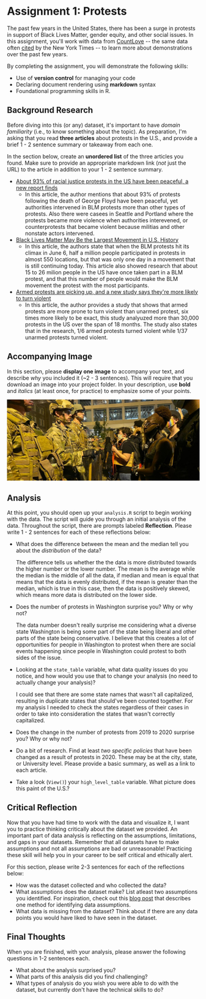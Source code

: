 # Assignment 1: Protests
The past few years in the United States, there has been a surge in protests in support of Black Lives Matter, gender equity, and other social issues. In this assignment, you'll work with data from [CountLove](https://countlove.org/) -- the same data often [cited](https://www.nytimes.com/2020/08/28/us/black-lives-matter-protest.html) by the New York Times -- to learn more about demonstrations over the past few years. 

By completing the assignment, you will demonstrate the following skills:

- Use of **version control** for managing your code
- Declaring document rendering using **markdown** syntax
- Foundational programming skills in R. 


## Background Research
Before diving into this (or any) dataset, it's important to have _domain familiarity_ (i.e., to know something about the topic). As preparation, I'm asking that you read **three articles** about protests in the U.S., and provide a brief 1 - 2 sentence summary or takeaway from each one. 

In the section below, create an **unordered list** of the three articles you found. Make sure to provide an appropriate markdown link (_not_ just the URL) to the article in addition to your 1 - 2 sentence summary. 

* [About 93% of racial justice protests in the US have been peaceful, a new report finds](https://www.cnn.com/2020/09/04/us/blm-protests-peaceful-report-trnd/index.html)
	+ In this article, the author mentions that about 93% of protests following the death of George Floyd have been peaceful, yet authorities intervened in BLM protests 
	more than other types of protests. Also there were casees in Seattle and Portland where the protests became more violence when authorities interevened, or counterprotests
	that became violent because militias and other nonstate actors intervened.
* [Black Lives Matter May Be the Largest Movement in U.S. History](https://www.nytimes.com/interactive/g2020/07/03/us/george-floyd-protests-crowd-size.html)
	+ In this article, the authors state that when the BLM protests hit its climax in June 6, half a million people participated in protests in almost 550 locations, but that was only one day in a movement that is still continuing today. 
	This article also showed research that about 15 to 26 milion people in the US have once taken part in a BLM protest, and that this number of people would make the BLM movement the protest with the most participants.
* [Armed protests are picking up, and a new study says they're more likely to turn violent](https://www.usatoday.com/story/news/nation/2021/08/23/guns-protests-increase-likelihood-violence/8188602002/)
	+ In this article, the author provides a study that shows that armed protests are more prone to turn violent than unarmed protest, six times more likely to be exact, this study analyuzed more than 30,000 protests in the US over the span of 18 months.
	The study also states that in the research, 1/6 armed protests turned violent while 1/37 unarmed protests turned violent.
## Accompanying Image 
In this section, please **display one image** to accompany your text, and describe _why_ you included it (~2 - 3 sentences). This will require that you download an image into your project folder. In your description, use **bold** and _italics_ (at least once, for practice) to emphasize some of your points. 

!["BML Protest Confronted With Armed Soldiers"](/img/pic.jpg)

## Analysis
At this point, you should open up your `analysis.R` script to begin working with the data. The script will guide you through an initial analysis of the data. Throughout the script, there are prompts labeled **Reflection**. Please write 1 - 2 sentences for each of these reflections below:

- What does the difference between the mean and the median tell you about the *distribution* of the data?  
  
    The difference tells us whether the the data is more distributed towards the higher number or the lower number. The mean is the average while the median is the middle of all the data, if median and mean is equal that means that the data is evenly distributed, if the mean is greater than the median, which is true in this case, then the data is positively skewed, which means more data is distributed on the lower side.
  
- Does the number of protests in Washington surprise you? Why or why not?

    The data number doesn't really surprise me considering what a diverse state Washington is being some part of the state being liberal and other parts of the state being conservative. I believe that this creates a lot of opportunities for people in Washington to protest when there are social events happening since people in Washington could protest to both sides of the issue.
    
- Looking at the `state_table` variable, what data quality issues do you notice, and how would you use that to change your analysis (no need to actually change your analysis)?
    
    I could see that there are some state names that wasn't all capitalized, resulting in duplicate states that should've been counted together. For my analysis I needed to check the states regardless of their cases in order to take into consideration the states that wasn't correctly capitalized.
    
- Does the change in the number of protests from 2019 to 2020 surprise you? Why or why not?
- Do a bit of research. Find at least *two specific policies* that have been changed as a result of protests in 2020. These may be at the city, state, or University level. Please provide a basic summary, as well as a link to each article.
- Take a look (`View()`) your `high_level_table` variable. What picture does this paint of the U.S.?

## Critical Reflection
Now that you have had time to work with the data and visualize it, I want you to practice thinking critically about the dataset we provided. An important part of data analysis is reflecting on the assumptions, limitations, and gaps in your datasets. Remember that all datasets have to make assumptions and not all assumptions are bad or unreasonable! Practicing these skill will help you in your career to be self critical and ethically alert.

For this section, please write 2-3 sentences for each of the reflections below:

- How was the dataset collected and who collected the data? 
- What assumptions does the dataset make? List atleast two assumptions you identified. For inspiration, check out this [blog post](https://towardsdatascience.com/check-your-assumptions-about-your-data-20be250c143) that describes one method for identifying data assumptions.   
- What data is missing from the dataset? Think about if there are any data points you would have liked to have seen in the dataset. 

## Final Thoughts
When you are finished, with your analysis, please answer the following questions in 1-2 sentences each. 

- What about the analysis surprised you?
- What parts of this analysis did you find challenging?
- What types of analysis do you wish you were able to do with the dataset, but currently don't have the technical skills to do?

